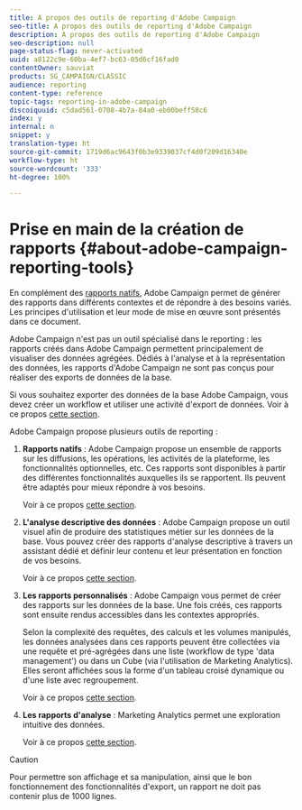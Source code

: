 ```yaml
---
title: A propos des outils de reporting d'Adobe Campaign
seo-title: A propos des outils de reporting d'Adobe Campaign
description: A propos des outils de reporting d'Adobe Campaign
seo-description: null
page-status-flag: never-activated
uuid: a8122c9e-60ba-4ef7-bc63-05d6cf16fad0
contentOwner: sauviat
products: SG_CAMPAIGN/CLASSIC
audience: reporting
content-type: reference
topic-tags: reporting-in-adobe-campaign
discoiquuid: c5dad561-0708-4b7a-84a0-eb00beff58c6
index: y
internal: n
snippet: y
translation-type: ht
source-git-commit: 1719d6ac9643f0b3e9339037cf4d0f209d16340e
workflow-type: ht
source-wordcount: '333'
ht-degree: 100%

---
```



# Prise en main de la création de rapports {#about-adobe-campaign-reporting-tools}

En complément des [rapports natifs](../../reporting/using/about-campaign-built-in-reports.md), Adobe Campaign permet de générer des rapports dans différents contextes et de répondre à des besoins variés. Les principes d&#39;utilisation et leur mode de mise en œuvre sont présentés dans ce document.

Adobe Campaign n&#39;est pas un outil spécialisé dans le reporting : les rapports créés dans Adobe Campaign permettent principalement de visualiser des données agrégées. Dédiés à l&#39;analyse et à la représentation des données, les rapports d&#39;Adobe Campaign ne sont pas conçus pour réaliser des exports de données de la base.

Si vous souhaitez exporter des données de la base Adobe Campaign, vous devez créer un workflow et utiliser une activité d&#39;export de données. Voir à ce propos [cette section](../../workflow/using/about-action-activities.md).

Adobe Campaign propose plusieurs outils de reporting :

1. **Rapports natifs** : Adobe Campaign propose un ensemble de rapports sur les diffusions, les opérations, les activités de la plateforme, les fonctionnalités optionnelles, etc. Ces rapports sont disponibles à partir des différentes fonctionnalités auxquelles ils se rapportent. Ils peuvent être adaptés pour mieux répondre à vos besoins.

   Voir à ce propos [cette section](../../reporting/using/about-campaign-built-in-reports.md).

1. **L&#39;analyse descriptive des données** : Adobe Campaign propose un outil visuel afin de produire des statistiques métier sur les données de la base. Vous pouvez créer des rapports d&#39;analyse descriptive à travers un assistant dédié et définir leur contenu et leur présentation en fonction de vos besoins.

   Voir à ce propos [cette section](../../reporting/using/about-descriptive-analysis.md).

1. **Les rapports personnalisés** : Adobe Campaign vous permet de créer des rapports sur les données de la base. Une fois créés, ces rapports sont ensuite rendus accessibles dans les contextes appropriés.

   Selon la complexité des requêtes, des calculs et les volumes manipulés, les données analysées dans ces rapports peuvent être collectées via une requête et pré-agrégées dans une liste (workflow de type &#39;data management&#39;) ou dans un Cube (via l&#39;utilisation de Marketing Analytics). Elles seront affichées sous la forme d&#39;un tableau croisé dynamique ou d&#39;une liste avec regroupement.

   Voir à ce propos [cette section](../../reporting/using/about-reports-creation-in-campaign.md).

1. **Les rapports d&#39;analyse** : Marketing Analytics permet une exploration intuitive des données.

   Voir à ce propos [cette section](../../reporting/using/about-cubes.md).

>[!CAUTION]
>
>Pour permettre son affichage et sa manipulation, ainsi que le bon fonctionnement des fonctionnalités d&#39;export, un rapport ne doit pas contenir plus de 1000 lignes.